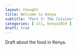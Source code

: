 ```yaml
---
layout: thought
title: Welcome to Kenya
subtitle: 'Part 3: The Cuisine'
categories: [ all, kenya2019 ]
draft: true
---
```


Draft about the food in Kenya.
